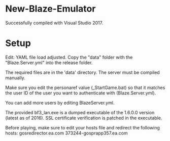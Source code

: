 # New-Blaze-Emulator
Successfully compiled with Visual Studio 2017.
# Setup
Edit: YAML file load adjusted.
Copy the "data" folder with the "Blaze.Server.yml" into the release folder.

The required files are in the 'data' directory. The server must be compiled manually.

Make sure you edit the personaref value (_StartGame.bat) so that it matches the user ID of the user you want to authenticate with (Blaze.Server.yml).

You can add more users by editing BlazeServer.yml.

The provided bf3_lan.exe is a dumped executable of the 1.6.0.0 version (latest as of 2016).
SSL certificate verification is patched in the executable.

Before playing, make sure to edit your hosts file and redirect the following hosts:
gosredirector.ea.com
373244-gosprapp357.ea.com
